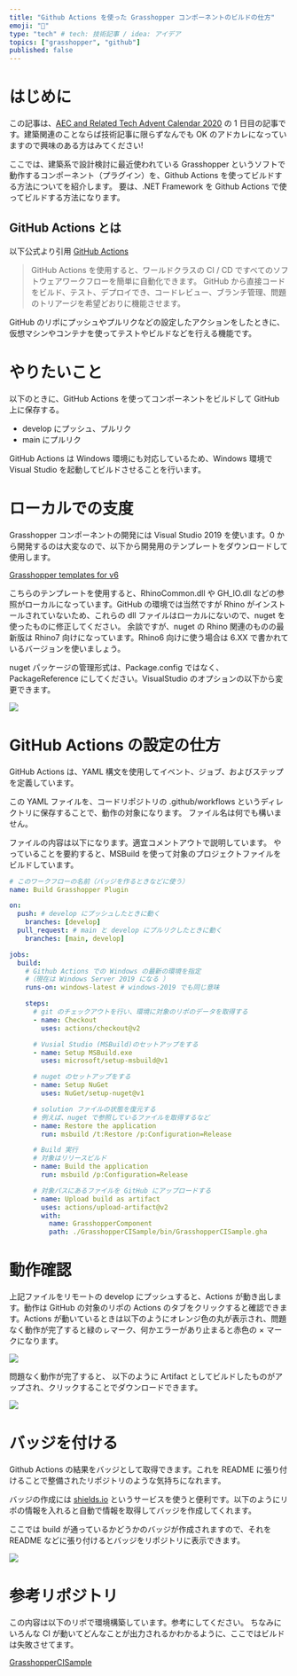 ```yaml
---
title: "Github Actions を使った Grasshopper コンポーネントのビルドの仕方"
emoji: "🦏"
type: "tech" # tech: 技術記事 / idea: アイデア
topics: ["grasshopper", "github"]
published: false
---
```


# はじめに

この記事は、[AEC and Related Tech Advent Calendar 2020](https://adventar.org/calendars/5473) の 1 日目の記事です。建築関連のことならば技術記事に限らずなんでも OK のアドカレになっていますので興味のある方はみてください!

ここでは、建築系で設計検討に最近使われている Grasshopper というソフトで動作するコンポーネント（プラグイン）を、Github Actions を使ってビルドする方法についてを紹介します。
要は、.NET Framework を Github Actions で使ってビルドする方法になります。

## GitHub Actions とは

以下公式より引用 [GitHub Actions](https://github.co.jp/features/actions)

> GitHub Actions を使用すると、ワールドクラスの CI / CD ですべてのソフトウェアワークフローを簡単に自動化できます。 GitHub から直接コードをビルド、テスト、デプロイでき、コードレビュー、ブランチ管理、問題のトリアージを希望どおりに機能させます。

GitHub のリポにプッシュやプルリクなどの設定したアクションをしたときに、仮想マシンやコンテナを使ってテストやビルドなどを行える機能です。

# やりたいこと

以下のときに、GitHub Actions を使ってコンポーネントをビルドして GitHub 上に保存する。

- develop にプッシュ、プルリク
- main にプルリク

GitHub Actions は Windows 環境にも対応しているため、Windows 環境で Visual Studio を起動してビルドさせることを行います。

# ローカルでの支度

Grasshopper コンポーネントの開発には Visual Studio 2019 を使います。0 から開発するのは大変なので、以下から開発用のテンプレートをダウンロードして使用します。

[Grasshopper templates for v6](https://marketplace.visualstudio.com/items?itemName=McNeel.GrasshopperAssemblyforv6)

こちらのテンプレートを使用すると、RhinoCommon.dll や GH_IO.dll などの参照がローカルになっています。GitHub の環境では当然ですが Rhino がインストールされていないため、これらの dll ファイルはローカルにないので、nuget を使ったものに修正してください。
余談ですが、nuget の Rhino 関連のものの最新版は Rhino7 向けになっています。Rhino6 向けに使う場合は 6.XX で書かれているバージョンを使いましょう。

nuget パッケージの管理形式は、Package.config ではなく、PackageReference にしてください。VisualStudio のオプションの以下から変更できます。

![](https://github.com/hrntsm/zenn_articles/blob/master/image/PackageReference.png?raw=true)

# GitHub Actions の設定の仕方

GitHub Actions は、YAML 構文を使用してイベント、ジョブ、およびステップを定義しています。

この YAML ファイルを、コードリポジトリの .github/workflows というディレクトリに保存することで、動作の対象になります。
ファイル名は何でも構いません。

ファイルの内容は以下になります。適宜コメントアウトで説明しています。
やっていることを要約すると、MSBuild を使って対象のプロジェクトファイルをビルドしています。

```yml
# このワークフローの名前（バッジを作るときなどに使う）
name: Build Grasshopper Plugin

on:
  push: # develop にプッシュしたときに動く
    branches: [develop]
  pull_request: # main と develop にプルリクしたときに動く
    branches: [main, develop]

jobs:
  build:
    # Github Actions での Windows の最新の環境を指定
    #（現在は Windows Server 2019 になる ）
    runs-on: windows-latest # windows-2019 でも同じ意味

    steps:
      # git のチェックアウトを行い、環境に対象のリポのデータを取得する
      - name: Checkout
        uses: actions/checkout@v2

      # Vusial Studio (MSBuild)のセットアップをする
      - name: Setup MSBuild.exe
        uses: microsoft/setup-msbuild@v1

      # nuget のセットアップをする
      - name: Setup NuGet
        uses: NuGet/setup-nuget@v1

      # solution ファイルの状態を復元する
      # 例えば、nuget で参照しているファイルを取得するなど
      - name: Restore the application
        run: msbuild /t:Restore /p:Configuration=Release

      # Build 実行
      # 対象はリリースビルド
      - name: Build the application
        run: msbuild /p:Configuration=Release

      # 対象パスにあるファイルを GitHub にアップロードする
      - name: Upload build as artifact
        uses: actions/upload-artifact@v2
        with:
          name: GrasshopperComponent
          path: ./GrasshopperCISample/bin/GrasshopperCISample.gha
```

# 動作確認

上記ファイルをリモートの develop にプッシュすると、Actions が動き出します。動作は GitHub の対象のリポの Actions のタブをクリックすると確認できます。Actions が動いているときは以下のようにオレンジ色の丸が表示され、問題なく動作が完了すると緑のㇾマーク、何かエラーがあり止まると赤色の × マークになります。

![](https://github.com/hrntsm/zenn_articles/blob/master/image/CheckWorkFlow.png?raw=true)

問題なく動作が完了すると、 以下のように Artifact としてビルドしたものがアップされ、クリックすることでダウンロードできます。

![](https://github.com/hrntsm/zenn_articles/blob/master/image/Artifact.png?raw=true)

# バッジを付ける

Github Actions の結果をバッジとして取得できます。これを README に張り付けることで整備されたリポジトリのような気持ちになれます。

バッジの作成には [shields.io](https://shields.io/category/build) というサービスを使うと便利です。以下のようにリポの情報を入れると自動で情報を取得してバッジを作成してくれます。

ここでは build が通っているかどうかのバッジが作成されますので、それを README などに張り付けるとバッジをリポジトリに表示できます。

![](https://github.com/hrntsm/zenn_articles/blob/master/image/Shields.io.png?raw=true)

# 参考リポジトリ

この内容は以下のリポで環境構築しています。参考にしてください。
ちなみにいろんな CI が動いてどんなことが出力されるかわかるように、ここではビルドは失敗させてます。

[GrasshopperCISample](https://github.com/hrntsm/GrasshopperCISample)
